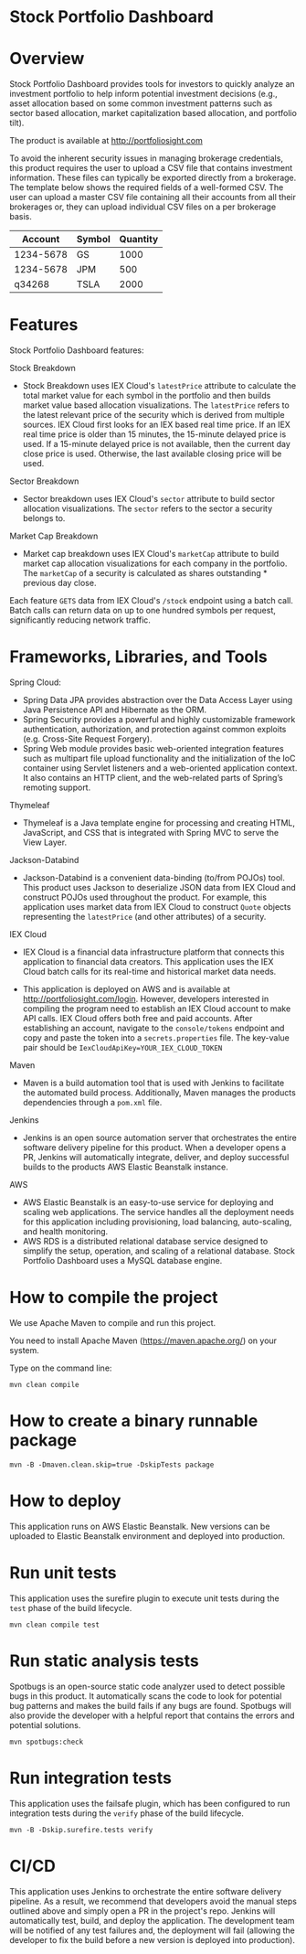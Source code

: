 # Stock Portfolio Dashboard

# Overview
Stock Portfolio Dashboard provides tools for investors to quickly analyze an investment portfolio to help inform 
potential investment decisions (e.g., asset allocation based on some common investment patterns such as sector based 
allocation, market capitalization based allocation, and portfolio tilt).

The product is available at http://portfoliosight.com

To avoid the inherent security issues in managing brokerage credentials, this product requires the user to upload a CSV 
file that contains investment information. These files can typically be exported directly from a brokerage. The 
template below shows the required fields of a well-formed CSV. The user can upload a master CSV file containing all 
their accounts from all their brokerages or, they can upload individual CSV files on a per brokerage basis.

|  Account  | Symbol | Quantity |
| --------- | ------ | -------- |
| 1234-5678 | GS     | 1000     |
| 1234-5678 | JPM    | 500      |
| q34268    | TSLA   | 2000     |


# Features
Stock Portfolio Dashboard features:

Stock Breakdown
* Stock Breakdown uses IEX Cloud's `latestPrice` attribute to calculate the total market value for each symbol in the 
  portfolio and then builds market value based allocation visualizations. The `latestPrice` refers to the latest 
  relevant price of the security which is derived from multiple sources. IEX Cloud first looks for an IEX based real 
  time price. If an IEX real time price is older than 15 minutes, the 15-minute delayed price is used. If a 15-minute 
  delayed price is not available, then the current day close price is used. Otherwise, the last available closing price 
  will be used.
  
Sector Breakdown
* Sector breakdown uses IEX Cloud's `sector` attribute to build sector allocation visualizations. The `sector` refers 
  to the sector a security belongs to.
  
Market Cap Breakdown
* Market cap breakdown uses IEX Cloud's `marketCap` attribute to build market cap allocation visualizations for each 
  company in the portfolio. The `marketCap` of a security is calculated as shares outstanding * previous day close.

Each feature `GETS` data from IEX Cloud's `/stock` endpoint using a batch call. Batch calls can return data on up to 
one hundred symbols per request, significantly reducing network traffic.

# Frameworks, Libraries, and Tools
Spring Cloud:
* Spring Data JPA provides abstraction over the Data Access Layer using Java Persistence API and Hibernate as the ORM.
* Spring Security provides a powerful and highly customizable framework authentication, authorization, and protection 
  against common exploits (e.g. Cross-Site Request Forgery).
* Spring Web module provides basic web-oriented integration features such as multipart file upload functionality and 
  the initialization of the IoC container using Servlet listeners and a web-oriented application context. It also 
  contains an HTTP client, and the web-related parts of Spring’s remoting support.

Thymeleaf
* Thymeleaf is a Java template engine for processing and creating HTML, JavaScript, and CSS that is integrated with
  Spring MVC to serve the View Layer.

Jackson-Databind
* Jackson-Databind is a convenient data-binding (to/from POJOs) tool. This product uses Jackson to deserialize JSON 
  data from IEX Cloud and construct POJOs used throughout the product. For example, this application uses market data 
  from IEX Cloud to construct `Quote` objects representing the `latestPrice` (and other attributes) of a security.

IEX Cloud
* IEX Cloud is a financial data infrastructure platform that connects this application to financial data creators. This 
application uses the IEX Cloud batch calls for its real-time and historical market data needs.
  
* This application is deployed on AWS and is available at http://portfoliosight.com/login. However, developers interested 
in compiling the program need to establish an IEX Cloud account to make API calls. IEX Cloud offers both free and paid 
accounts. After establishing an account, navigate to the `console/tokens` endpoint and copy and paste the token into a 
`secrets.properties` file. The key-value pair should be `IexCloudApiKey=YOUR_IEX_CLOUD_TOKEN`

Maven
* Maven is a build automation tool that is used with Jenkins to facilitate the automated build process. Additionally,
  Maven manages the products dependencies through a `pom.xml` file.
  
Jenkins
* Jenkins is an open source automation server that orchestrates the entire software delivery pipeline for this product.
  When a developer opens a PR, Jenkins will automatically integrate, deliver, and deploy successful builds to the 
  products AWS Elastic Beanstalk instance.

AWS
* AWS Elastic Beanstalk is an easy-to-use service for deploying and scaling web applications. The service handles all
  the deployment needs for this application including provisioning, load balancing, auto-scaling, and health monitoring.
* AWS RDS is a distributed relational database service designed to simplify the setup, operation, and scaling of a
  relational database. Stock Portfolio Dashboard uses a MySQL database engine.

# How to compile the project

We use Apache Maven to compile and run this project.

You need to install Apache Maven (https://maven.apache.org/) on your system.

Type on the command line:

```
mvn clean compile
```

# How to create a binary runnable package

```
mvn -B -Dmaven.clean.skip=true -DskipTests package
```

# How to deploy

This application runs on AWS Elastic Beanstalk. New versions can be uploaded to Elastic Beanstalk environment and 
deployed into production.

# Run unit tests

This application uses the surefire plugin to execute unit tests during the `test` phase of the build lifecycle.

```
mvn clean compile test
```

# Run static analysis tests

Spotbugs is an open-source static code analyzer used to detect possible bugs in this product. It automatically scans 
the code to look for potential bug patterns and makes the build fails if any bugs are found. Spotbugs will also provide
the developer with a helpful report that contains the errors and potential solutions.

```
mvn spotbugs:check
```

# Run integration tests

This application uses the failsafe plugin, which has been configured to run integration tests during the `verify` phase 
of the build lifecycle. 
```
mvn -B -Dskip.surefire.tests verify
```

# CI/CD

This application uses Jenkins to orchestrate the entire software delivery pipeline. As a result, we recommend that 
developers avoid the manual steps outlined above and simply open a PR in the project's repo. Jenkins will automatically 
test, build, and deploy the application. The development team will be notified of any test failures and, the deployment 
will fail (allowing the developer to fix the build before a new version is deployed into production).